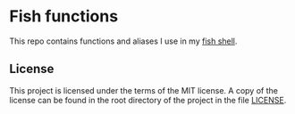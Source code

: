 # Fish functions

This repo contains functions and aliases I use in my [fish shell](https://fishshell.com/).

## License
This project is licensed under the terms of the MIT license.
A copy of the license can be found in the root directory of
the project in the file [LICENSE](./LICENSE).
